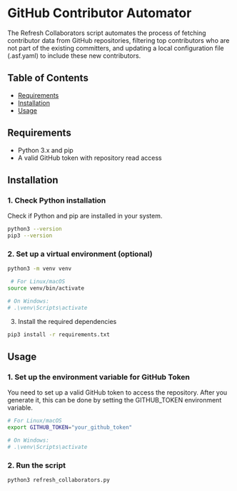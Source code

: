 # GitHub Contributor Automator

The Refresh Collaborators script automates the process of fetching contributor
data from GitHub repositories, filtering top contributors who are not part of
the existing committers, and updating a local configuration file (.asf.yaml) to
include these new contributors.

## Table of Contents

- [Requirements](#requirements)
- [Installation](#installation)
- [Usage](#usage)

## Requirements

- Python 3.x and pip
- A valid GitHub token with repository read access

## Installation

### 1. Check Python installation

Check if Python and pip are installed in your system.

```bash
python3 --version
pip3 --version
```

### 2. Set up a virtual environment (optional)

```bash
python3 -m venv venv

 # For Linux/macOS
source venv/bin/activate

# On Windows:
# .\venv\Scripts\activate
```

3. Install the required dependencies

```bash
pip3 install -r requirements.txt
```

## Usage

### 1. Set up the environment variable for GitHub Token

You need to set up a valid GitHub token to access the repository. After you
generate it, this can be done by setting the GITHUB_TOKEN environment variable.

```bash
# For Linux/macOS
export GITHUB_TOKEN="your_github_token"

# On Windows:
# .\venv\Scripts\activate
```

### 2. Run the script

```bash
python3 refresh_collaborators.py
```
